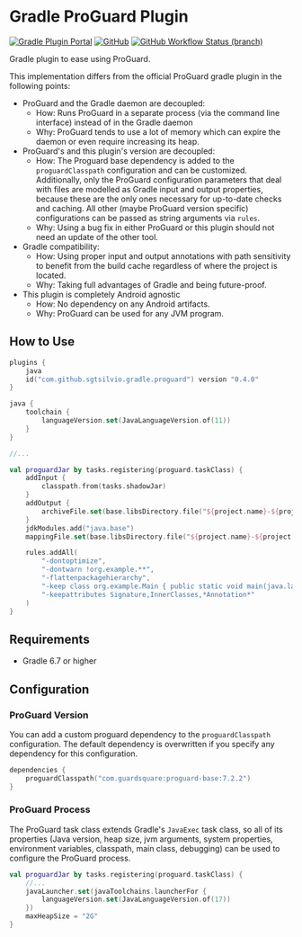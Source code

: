 # Gradle ProGuard Plugin

[![Gradle Plugin Portal](https://img.shields.io/gradle-plugin-portal/v/com.github.sgtsilvio.gradle.proguard?color=brightgreen&style=for-the-badge)](https://plugins.gradle.org/plugin/com.github.sgtsilvio.gradle.proguard)
[![GitHub](https://img.shields.io/github/license/sgtsilvio/gradle-proguard?color=brightgreen&style=for-the-badge)](LICENSE)
[![GitHub Workflow Status (branch)](https://img.shields.io/github/workflow/status/sgtsilvio/gradle-proguard/CI%20Check/master?style=for-the-badge)](https://github.com/SgtSilvio/gradle-proguard/actions/workflows/check.yml?query=branch%3Amaster)

Gradle plugin to ease using ProGuard.

This implementation differs from the official ProGuard gradle plugin in the following points:

- ProGuard and the Gradle daemon are decoupled:
  - How: Runs ProGuard in a separate process (via the command line interface) instead of in the Gradle daemon
  - Why: ProGuard tends to use a lot of memory which can expire the daemon or even require increasing its heap.
- ProGuard's and this plugin's version are decoupled:
  - How: The Proguard base dependency is added to the `proguardClasspath` configuration and can be customized.
    Additionally, only the ProGuard configuration parameters that deal with files are modelled as Gradle input and
    output properties, because these are the only ones necessary for up-to-date checks and caching.
    All other (maybe ProGuard version specific) configurations can be passed as string arguments via `rules`.
  - Why: Using a bug fix in either ProGuard or this plugin should not need an update of the other tool.
- Gradle compatibility:
  - How: Using proper input and output annotations with path sensitivity to benefit from the build cache regardless
    of where the project is located.
  - Why: Taking full advantages of Gradle and being future-proof.
- This plugin is completely Android agnostic
  - How: No dependency on any Android artifacts.
  - Why: ProGuard can be used for any JVM program.

## How to Use

```kotlin
plugins {
    java
    id("com.github.sgtsilvio.gradle.proguard") version "0.4.0"
}

java {
    toolchain {
        languageVersion.set(JavaLanguageVersion.of(11))
    }
}

//...

val proguardJar by tasks.registering(proguard.taskClass) {
    addInput {
        classpath.from(tasks.shadowJar)
    }
    addOutput {
        archiveFile.set(base.libsDirectory.file("${project.name}-${project.version}-proguarded.jar"))
    }
    jdkModules.add("java.base")
    mappingFile.set(base.libsDirectory.file("${project.name}-${project.version}-mapping.txt"))

    rules.addAll(
        "-dontoptimize",
        "-dontwarn !org.example.**",
        "-flattenpackagehierarchy",
        "-keep class org.example.Main { public static void main(java.lang.String[]); }",
        "-keepattributes Signature,InnerClasses,*Annotation*"
    )
}
```

## Requirements

- Gradle 6.7 or higher

## Configuration

### ProGuard Version

You can add a custom proguard dependency to the `proguardClasspath` configuration.
The default dependency is overwritten if you specify any dependency for this configuration.

```kotlin
dependencies {
    proguardClasspath("com.guardsquare:proguard-base:7.2.2")
}
```

### ProGuard Process

The ProGuard task class extends Gradle's `JavaExec` task class, so all of its properties
(Java version, heap size, jvm arguments, system properties, environment variables, classpath, main class, debugging)
can be used to configure the ProGuard process.

```kotlin
val proguardJar by tasks.registering(proguard.taskClass) {
    //...
    javaLauncher.set(javaToolchains.launcherFor {
        languageVersion.set(JavaLanguageVersion.of(17))
    })
    maxHeapSize = "2G"
}
```